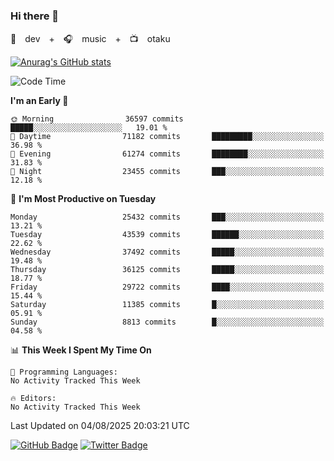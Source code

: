 ### Hi there 👋

🚀　dev　+　🎧　music　+　📺　otaku


[![Anurag's GitHub stats](https://github-readme-stats.vercel.app/api?username=koheitasaka&count_private=true&show_icons=true&theme=monokai)](https://github.com/koheitasaka/github-readme-stats)

<!--START_SECTION:waka-->
![Code Time](http://img.shields.io/badge/Code%20Time-1%2C161%20hrs%2023%20mins-blue)

**I'm an Early 🐤** 

```text
🌞 Morning                36597 commits       █████░░░░░░░░░░░░░░░░░░░░   19.01 % 
🌆 Daytime                71182 commits       █████████░░░░░░░░░░░░░░░░   36.98 % 
🌃 Evening                61274 commits       ████████░░░░░░░░░░░░░░░░░   31.83 % 
🌙 Night                  23455 commits       ███░░░░░░░░░░░░░░░░░░░░░░   12.18 % 
```
📅 **I'm Most Productive on Tuesday** 

```text
Monday                   25432 commits       ███░░░░░░░░░░░░░░░░░░░░░░   13.21 % 
Tuesday                  43539 commits       ██████░░░░░░░░░░░░░░░░░░░   22.62 % 
Wednesday                37492 commits       █████░░░░░░░░░░░░░░░░░░░░   19.48 % 
Thursday                 36125 commits       █████░░░░░░░░░░░░░░░░░░░░   18.77 % 
Friday                   29722 commits       ████░░░░░░░░░░░░░░░░░░░░░   15.44 % 
Saturday                 11385 commits       █░░░░░░░░░░░░░░░░░░░░░░░░   05.91 % 
Sunday                   8813 commits        █░░░░░░░░░░░░░░░░░░░░░░░░   04.58 % 
```


📊 **This Week I Spent My Time On** 

```text
💬 Programming Languages: 
No Activity Tracked This Week

🔥 Editors: 
No Activity Tracked This Week
```


 Last Updated on 04/08/2025 20:03:21 UTC
<!--END_SECTION:waka-->

[![GitHub Badge](https://img.shields.io/badge/GitHub-100000?style=for-the-badge&logo=github&logoColor=white)](https://github.com/koheitasaka)
[![Twitter Badge](https://img.shields.io/badge/Twitter-1DA1F2?style=for-the-badge&logo=twitter&logoColor=white)](https://twitter.com/sleep_asleep_)
